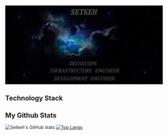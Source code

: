 [![MasterHead](images/banner.png)](https://github.com/setkeh)

Technology Stack
---

My Github Stats
---

![Setkeh's GitHub stats](https://github-readme-stats.vercel.app/api?username=setkeh&count_private=true?theme=dark) [![Top Langs](https://github-readme-stats.vercel.app/api/top-langs/?username=setkeh?theme=dark)](https://github.com/setkeh)

<!--
**setkeh/setkeh** is a ✨ _special_ ✨ repository because its `README.md` (this file) appears on your GitHub profile.

Here are some ideas to get you started:

- 🔭 I’m currently working on ...
- 🌱 I’m currently learning ...
- 👯 I’m looking to collaborate on ...
- 🤔 I’m looking for help with ...
- 💬 Ask me about ...
- 📫 How to reach me: ...
- 😄 Pronouns: ...
- ⚡ Fun fact: ...
-->
